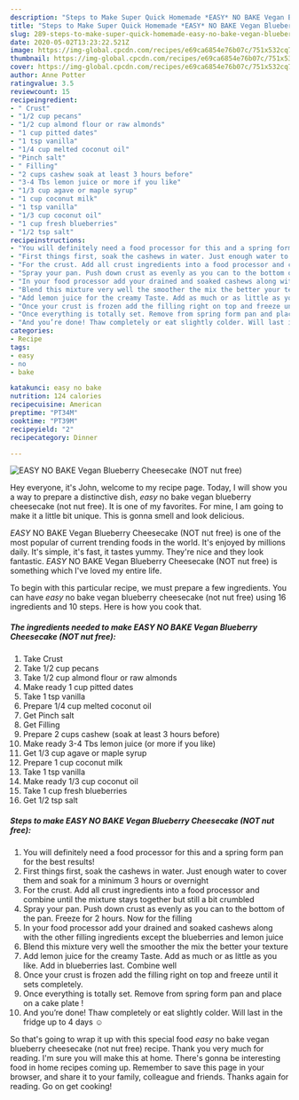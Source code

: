 ```yaml
---
description: "Steps to Make Super Quick Homemade *EASY* NO BAKE Vegan Blueberry Cheesecake (NOT nut free)"
title: "Steps to Make Super Quick Homemade *EASY* NO BAKE Vegan Blueberry Cheesecake (NOT nut free)"
slug: 289-steps-to-make-super-quick-homemade-easy-no-bake-vegan-blueberry-cheesecake-not-nut-free
date: 2020-05-02T13:23:22.521Z
image: https://img-global.cpcdn.com/recipes/e69ca6854e76b07c/751x532cq70/easy-no-bake-vegan-blueberry-cheesecake-not-nut-free-recipe-main-photo.jpg
thumbnail: https://img-global.cpcdn.com/recipes/e69ca6854e76b07c/751x532cq70/easy-no-bake-vegan-blueberry-cheesecake-not-nut-free-recipe-main-photo.jpg
cover: https://img-global.cpcdn.com/recipes/e69ca6854e76b07c/751x532cq70/easy-no-bake-vegan-blueberry-cheesecake-not-nut-free-recipe-main-photo.jpg
author: Anne Potter
ratingvalue: 3.5
reviewcount: 15
recipeingredient:
- " Crust"
- "1/2 cup pecans"
- "1/2 cup almond flour or raw almonds"
- "1 cup pitted dates"
- "1 tsp vanilla"
- "1/4 cup melted coconut oil"
- "Pinch salt"
- " Filling"
- "2 cups cashew soak at least 3 hours before"
- "3-4 Tbs lemon juice or more if you like"
- "1/3 cup agave or maple syrup"
- "1 cup coconut milk"
- "1 tsp vanilla"
- "1/3 cup coconut oil"
- "1 cup fresh blueberries"
- "1/2 tsp salt"
recipeinstructions:
- "You will definitely need a food processor for this and a spring form pan for the best results!"
- "First things first, soak the cashews in water. Just enough water to cover them and soak for a minimum 3 hours or overnight"
- "For the crust. Add all crust ingredients into a food processor and combine until the mixture stays together but still a bit crumbled"
- "Spray your pan. Push down crust as evenly as you can to the bottom of the pan. Freeze for 2 hours. Now for the filling"
- "In your food processor add your drained and soaked cashews along with the other filling ingredients except the blueberries and lemon juice"
- "Blend this mixture very well the smoother the mix the better your texture"
- "Add lemon juice for the creamy Taste. Add as much or as little as you like. Add in blueberries last. Combine well"
- "Once your crust is frozen add the filling right on top and freeze until it sets completely."
- "Once everything is totally set. Remove from spring form pan and place on a cake plate !"
- "And you’re done! Thaw completely or eat slightly colder. Will last in the fridge up to 4 days ☺️"
categories:
- Recipe
tags:
- easy
- no
- bake

katakunci: easy no bake 
nutrition: 124 calories
recipecuisine: American
preptime: "PT34M"
cooktime: "PT39M"
recipeyield: "2"
recipecategory: Dinner

---
```



![*EASY* NO BAKE Vegan Blueberry Cheesecake (NOT nut free)](https://img-global.cpcdn.com/recipes/e69ca6854e76b07c/751x532cq70/easy-no-bake-vegan-blueberry-cheesecake-not-nut-free-recipe-main-photo.jpg)

Hey everyone, it's John, welcome to my recipe page. Today, I will show you a way to prepare a distinctive dish, *easy* no bake vegan blueberry cheesecake (not nut free). It is one of my favorites. For mine, I am going to make it a little bit unique. This is gonna smell and look delicious.

*EASY* NO BAKE Vegan Blueberry Cheesecake (NOT nut free) is one of the most popular of current trending foods in the world. It's enjoyed by millions daily. It's simple, it's fast, it tastes yummy. They're nice and they look fantastic. *EASY* NO BAKE Vegan Blueberry Cheesecake (NOT nut free) is something which I've loved my entire life.




To begin with this particular recipe, we must prepare a few ingredients. You can have *easy* no bake vegan blueberry cheesecake (not nut free) using 16 ingredients and 10 steps. Here is how you cook that.

<!--inarticleads1-->

##### The ingredients needed to make *EASY* NO BAKE Vegan Blueberry Cheesecake (NOT nut free):

1. Take  Crust
1. Take 1/2 cup pecans
1. Take 1/2 cup almond flour or raw almonds
1. Make ready 1 cup pitted dates
1. Take 1 tsp vanilla
1. Prepare 1/4 cup melted coconut oil
1. Get Pinch salt
1. Get  Filling
1. Prepare 2 cups cashew (soak at least 3 hours before)
1. Make ready 3-4 Tbs lemon juice (or more if you like)
1. Get 1/3 cup agave or maple syrup
1. Prepare 1 cup coconut milk
1. Take 1 tsp vanilla
1. Make ready 1/3 cup coconut oil
1. Take 1 cup fresh blueberries
1. Get 1/2 tsp salt




<!--inarticleads2-->

##### Steps to make *EASY* NO BAKE Vegan Blueberry Cheesecake (NOT nut free):

1. You will definitely need a food processor for this and a spring form pan for the best results!
1. First things first, soak the cashews in water. Just enough water to cover them and soak for a minimum 3 hours or overnight
1. For the crust. Add all crust ingredients into a food processor and combine until the mixture stays together but still a bit crumbled
1. Spray your pan. Push down crust as evenly as you can to the bottom of the pan. Freeze for 2 hours. Now for the filling
1. In your food processor add your drained and soaked cashews along with the other filling ingredients except the blueberries and lemon juice
1. Blend this mixture very well the smoother the mix the better your texture
1. Add lemon juice for the creamy Taste. Add as much or as little as you like. Add in blueberries last. Combine well
1. Once your crust is frozen add the filling right on top and freeze until it sets completely.
1. Once everything is totally set. Remove from spring form pan and place on a cake plate !
1. And you’re done! Thaw completely or eat slightly colder. Will last in the fridge up to 4 days ☺️




So that's going to wrap it up with this special food *easy* no bake vegan blueberry cheesecake (not nut free) recipe. Thank you very much for reading. I'm sure you will make this at home. There's gonna be interesting food in home recipes coming up. Remember to save this page in your browser, and share it to your family, colleague and friends. Thanks again for reading. Go on get cooking!
